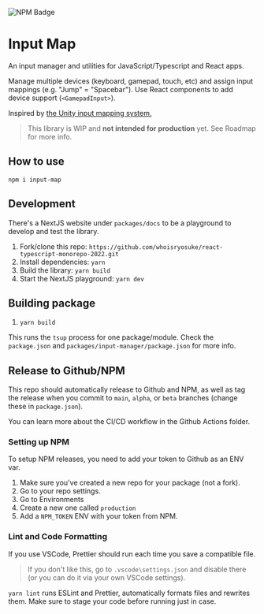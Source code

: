 ![NPM Badge](https://img.shields.io/npm/v/input-map?style=flat-square)

# Input Map

An input manager and utilities for JavaScript/Typescript and React apps.

Manage multiple devices (keyboard, gamepad, touch, etc) and assign input mappings (e.g. "Jump" = "Spacebar"). Use React components to add device support (`<GamepadInput>`).

Inspired by [the Unity input mapping system.](https://docs.unity3d.com/Manual/class-InputManager.html)

> This library is WIP and **not intended for production** yet. See Roadmap for more info.

## How to use

`npm i input-map`

## Development

There's a NextJS website under `packages/docs` to be a playground to develop and test the library.

1. Fork/clone this repo: `https://github.com/whoisryosuke/react-typescript-monorepo-2022.git`
1. Install dependencies: `yarn`
1. Build the library: `yarn build`
1. Start the NextJS playground: `yarn dev`

## Building package

1. `yarn build`

This runs the `tsup` process for one package/module. Check the `package.json` and `packages/input-manager/package.json` for more info.

## Release to Github/NPM

This repo should automatically release to Github and NPM, as well as tag the release when you commit to `main`, `alpha`, or `beta` branches (change these in `package.json`).

You can learn more about the CI/CD workflow in the Github Actions folder.

### Setting up NPM

To setup NPM releases, you need to add your token to Github as an ENV var.

1. Make sure you've created a new repo for your package (not a fork).
1. Go to your repo settings.
1. Go to Environments
1. Create a new one called `production`
1. Add a `NPM_TOKEN` ENV with your token from NPM.

### Lint and Code Formatting

If you use VSCode, Prettier should run each time you save a compatible file.

> If you don't like this, go to `.vscode\settings.json` and disable there (or you can do it via your own VSCode settings).

`yarn lint` runs ESLint and Prettier, automatically formats files and rewrites them. Make sure to stage your code before running just in case.
